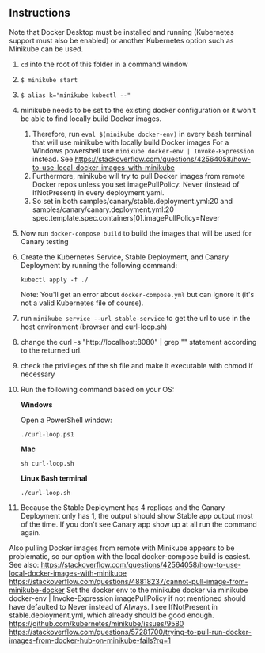 ## Instructions

Note that Docker Desktop must be installed and running (Kubernetes support must also be enabled) or another Kubernetes
option such as Minikube can be used.

1. `cd` into the root of this folder in a command window
2. `$ minikube start`
3. `$ alias k="minikube kubectl --"`
4. minikube needs to be set to the existing docker configuration or it won't be able to find locally build Docker
   images.
    1. Therefore, run `eval $(minikube docker-env)` in every bash terminal that will use minikube with locally build
       Docker images For a Windows powershell use `minikube docker-env | Invoke-Expression` instead.
       See https://stackoverflow.com/questions/42564058/how-to-use-local-docker-images-with-minikube
    2. Furthermore, minikube will try to pull Docker images from remote Docker repos unless you set imagePullPolicy:
       Never (instead of IfNotPresent) in every deployment yaml.
    3. So set in both samples/canary/stable.deployment.yml:20 and samples/canary/canary.deployment.yml:20
       spec.template.spec.containers[0].imagePullPolicy=Never
5. Now run `docker-compose build` to build the images that will be used for Canary testing
6. Create the Kubernetes Service, Stable Deployment, and Canary Deployment by running the following command:

   `kubectl apply -f ./`

   Note: You'll get an error about `docker-compose.yml` but can ignore it (it's not a valid Kubernetes file of course).
7. run `minikube service --url stable-service` to get the url to use in the host environment (browser and curl-loop.sh)
8. change the curl -s "http://localhost:8080" | grep "<title>.*</title>" statement according to the returned url.
9. check the privileges of the sh file and make it executable with chmod if necessary
10. Run the following command based on your OS:

    **Windows**

    Open a PowerShell window:

    `./curl-loop.ps1`

    **Mac**

    `sh curl-loop.sh`

    **Linux Bash terminal**

    `./curl-loop.sh`

11. Because the Stable Deployment has 4 replicas and the Canary Deployment only has 1, the output should show Stable app
    output most of the time. If you don't see Canary app show up at all run the command again.

Also pulling Docker images from remote with Minikube appears to be problematic, so our option with the local
docker-compose build is easiest. See also:
https://stackoverflow.com/questions/42564058/how-to-use-local-docker-images-with-minikube
https://stackoverflow.com/questions/48818237/cannot-pull-image-from-minikube-docker
Set the docker env to the minikube docker via minikube docker-env | Invoke-Expression imagePullPolicy if not mentioned
should have defaulted to Never instead of Always. I see IfNotPresent in stable.deployment.yml, which already should be
good enough.
https://github.com/kubernetes/minikube/issues/9580
https://stackoverflow.com/questions/57281700/trying-to-pull-run-docker-images-from-docker-hub-on-minikube-fails?rq=1